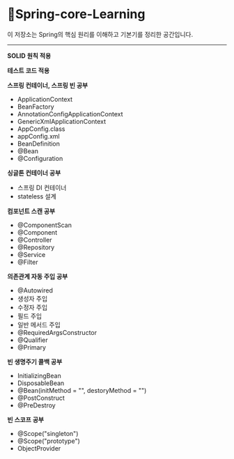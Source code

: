 # 🍃Spring-core-Learning

이 저장소는 Spring의 핵심 원리를 이해하고 기본기를 정리한 공간입니다. 

---


**SOLID 원칙 적용**


**테스트 코드 적용**


**스프링 컨테이너, 스프링 빈 공부**
- ApplicationContext
- BeanFactory
- AnnotationConfigApplicationContext
- GenericXmlApplicationContext
- AppConfig.class
- appConfig.xml
- BeanDefinition
- @Bean
- @Configuration


**싱글톤 컨테이너 공부**
- 스프링 DI 컨테이너
- stateless 설계


**컴포넌트 스캔 공부**
- @ComponentScan
- @Component
- @Controller
- @Repository
- @Service
- @Filter


**의존관계 자동 주입 공부**
- @Autowired
- 생성자 주입
- 수정자 주입
- 필드 주입
- 일반 메서드 주입
- @RequiredArgsConstructor
- @Qualifier
- @Primary


**빈 생명주기 콜백 공부**
- InitializingBean
- DisposableBean
- @Bean(initMethod = "", destoryMethod = "")
- @PostConstruct
- @PreDestroy


**빈 스코프 공부**
- @Scope("singleton")
- @Scope("prototype")
- ObjectProvider

